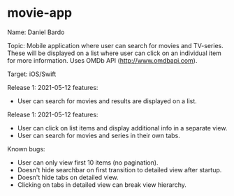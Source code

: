 # movie-app

Name: Daniel Bardo

Topic: Mobile application where user can search for movies and TV-series. These will be displayed on a list where user can click on an individual item for more information. Uses OMDb API (http://www.omdbapi.com).

Target: iOS/Swift

Release 1: 2021-05-12 features:
- User can search for movies and results are displayed on a list.

Release 1: 2021-05-12 features:
- User can click on list items and display additional info in a separate view.
- User can search for movies and series in their own tabs.

Known bugs:
- User can only view first 10 items (no pagination).
- Doesn't hide searchbar on first transition to detailed view after startup.
- Doesn't hide tabs on detailed view.
- Clicking on tabs in detailed view can break view hierarchy.
